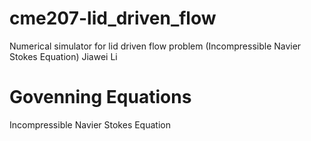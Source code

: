 # cme207-lid_driven_flow
Numerical simulator for lid driven flow problem (Incompressible Navier Stokes Equation)
Jiawei Li

# Govenning Equations
Incompressible Navier Stokes Equation


